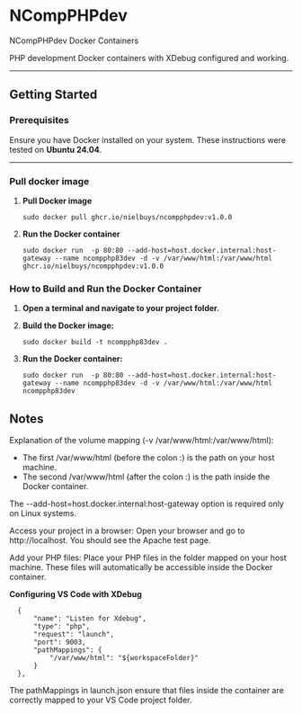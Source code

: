 # NCompPHPdev
NCompPHPdev Docker Containers

PHP development Docker containers with XDebug configured and working.

---

## Getting Started

### Prerequisites
Ensure you have Docker installed on your system. These instructions were tested on **Ubuntu 24.04**.

---

### Pull docker image

1. **Pull Docker image**

       sudo docker pull ghcr.io/nielbuys/ncompphpdev:v1.0.0

2. **Run the Docker container**

       sudo docker run  -p 80:80 --add-host=host.docker.internal:host-gateway --name ncompphp83dev -d -v /var/www/html:/var/www/html ghcr.io/nielbuys/ncompphpdev:v1.0.0

### How to Build and Run the Docker Container

1. **Open a terminal and navigate to your project folder.**

2. **Build the Docker image:**

       sudo docker build -t ncompphp83dev .

3. **Run the Docker container:**

       sudo docker run  -p 80:80 --add-host=host.docker.internal:host-gateway --name ncompphp83dev -d -v /var/www/html:/var/www/html ncompphp83dev

## Notes

Explanation of the volume mapping (-v /var/www/html:/var/www/html):

- The first /var/www/html (before the colon :) is the path on your host machine.  
- The second /var/www/html (after the colon :) is the path inside the Docker container.

The --add-host=host.docker.internal:host-gateway option is required only on Linux systems.

Access your project in a browser: Open your browser and go to http://localhost. You should see the Apache test page.

Add your PHP files: Place your PHP files in the folder mapped on your host machine. These files will automatically be accessible inside the Docker container.

**Configuring VS Code with XDebug**

      {
          "name": "Listen for Xdebug",
          "type": "php",
          "request": "launch",
          "port": 9003,
          "pathMappings": {
              "/var/www/html": "${workspaceFolder}"
          }
      },

The pathMappings in launch.json ensure that files inside the container are correctly mapped to your VS Code project folder.
